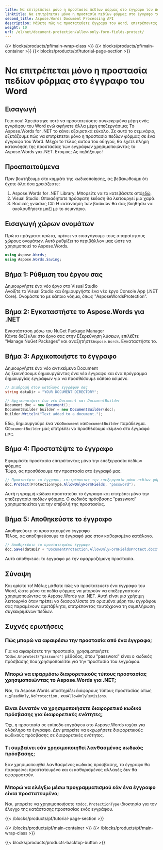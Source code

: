 ```yaml
---
title: Να επιτρέπεται μόνο η προστασία πεδίων φόρμας στο έγγραφο του Word
linktitle: Να επιτρέπεται μόνο η προστασία πεδίων φόρμας στο έγγραφο του Word
second_title: Aspose.Words Document Processing API
description: Μάθετε πώς να προστατεύετε έγγραφα του Word, επιτρέποντας την επεξεργασία μόνο πεδίων φορμών με χρήση του Aspose.Words για .NET. Ακολουθήστε τον οδηγό μας για να βεβαιωθείτε ότι τα έγγραφά σας είναι ασφαλή και εύκολα επεξεργάσιμα.
weight: 10
url: /el/net/document-protection/allow-only-form-fields-protect/
---
```


{{< blocks/products/pf/main-wrap-class >}}
{{< blocks/products/pf/main-container >}}
{{< blocks/products/pf/tutorial-page-section >}}

# Να επιτρέπεται μόνο η προστασία πεδίων φόρμας στο έγγραφο του Word

## Εισαγωγή

Γεια σου! Χρειάστηκε ποτέ να προστατεύσετε συγκεκριμένα μέρη ενός εγγράφου του Word ενώ αφήνετε άλλα μέρη επεξεργάσιμα; Το Aspose.Words for .NET το κάνει εξαιρετικά εύκολο. Σε αυτό το σεμινάριο, εξετάζουμε πώς να επιτρέπεται μόνο η προστασία πεδίων φόρμας σε ένα έγγραφο του Word. Μέχρι το τέλος αυτού του οδηγού, θα έχετε πλήρη κατανόηση της προστασίας των εγγράφων χρησιμοποιώντας το Aspose.Words για .NET. Ετοιμος; Ας πηδήξουμε!

## Προαπαιτούμενα

Πριν βουτήξουμε στο κομμάτι της κωδικοποίησης, ας βεβαιωθούμε ότι έχετε όλα όσα χρειάζεστε:

1.  Aspose.Words for .NET Library: Μπορείτε να το κατεβάσετε από[εδώ](https://releases.aspose.com/words/net/).
2. Visual Studio: Οποιαδήποτε πρόσφατη έκδοση θα λειτουργεί μια χαρά.
3. Βασικές γνώσεις C#: Η κατανόηση των βασικών θα σας βοηθήσει να ακολουθήσετε μαζί με το σεμινάριο.

## Εισαγωγή χώρων ονομάτων

Πρώτα πράγματα πρώτα, πρέπει να εισαγάγουμε τους απαραίτητους χώρους ονομάτων. Αυτό ρυθμίζει το περιβάλλον μας ώστε να χρησιμοποιεί το Aspose.Words.

```csharp
using Aspose.Words;
using Aspose.Words.Saving;
```

## Βήμα 1: Ρύθμιση του έργου σας

Δημιουργήστε ένα νέο έργο στο Visual Studio  
Ανοίξτε το Visual Studio και δημιουργήστε ένα νέο έργο Console App (.NET Core). Ονομάστε το με κάποιο νόημα, όπως "AsposeWordsProtection".

## Βήμα 2: Εγκαταστήστε το Aspose.Words για .NET

Εγκατάσταση μέσω του NuGet Package Manager  
Κάντε δεξί κλικ στο έργο σας στην Εξερεύνηση λύσεων, επιλέξτε "Manage NuGet Packages" και αναζητήστε`Aspose.Words`. Εγκαταστήστε το.

## Βήμα 3: Αρχικοποιήστε το έγγραφο

Δημιουργήστε ένα νέο αντικείμενο Document  
Ας ξεκινήσουμε δημιουργώντας ένα νέο έγγραφο και ένα πρόγραμμα δημιουργίας εγγράφων για να προσθέσουμε κάποιο κείμενο.

```csharp
// Διαδρομή στον κατάλογο εγγράφων σας
string dataDir = "YOUR DOCUMENT DIRECTORY";

// Αρχικοποιήστε ένα νέο Document και DocumentBuilder
Document doc = new Document();
DocumentBuilder builder = new DocumentBuilder(doc);
builder.Writeln("Text added to a document.");
```

 Εδώ, δημιουργούμε ένα νέο`Document` και`DocumentBuilder` παράδειγμα. Ο`DocumentBuilder` μας επιτρέπει να προσθέσουμε κείμενο στο έγγραφό μας.

## Βήμα 4: Προστατέψτε το έγγραφο

Εφαρμόστε προστασία επιτρέποντας μόνο την επεξεργασία πεδίων φόρμας  
Τώρα, ας προσθέσουμε την προστασία στο έγγραφό μας.

```csharp
// Προστατέψτε το έγγραφο, επιτρέποντας την επεξεργασία μόνο πεδίων φόρμας
doc.Protect(ProtectionType.AllowOnlyFormFields, "password");
```

Αυτή η γραμμή κώδικα προστατεύει το έγγραφο και επιτρέπει μόνο την επεξεργασία πεδίων φόρμας. Ο κωδικός πρόσβασης "password" χρησιμοποιείται για την επιβολή της προστασίας.

## Βήμα 5: Αποθηκεύστε το έγγραφο

Αποθηκεύστε το προστατευμένο έγγραφο  
Τέλος, ας αποθηκεύσουμε το έγγραφό μας στον καθορισμένο κατάλογο.

```csharp
// Αποθηκεύστε το προστατευμένο έγγραφο
doc.Save(dataDir + "DocumentProtection.AllowOnlyFormFieldsProtect.docx");
```

Αυτό αποθηκεύει το έγγραφο με την εφαρμοζόμενη προστασία.

## Σύναψη

Και ορίστε το! Μόλις μάθατε πώς να προστατεύετε ένα έγγραφο του Word, ώστε μόνο τα πεδία φόρμας να μπορούν να επεξεργαστούν χρησιμοποιώντας το Aspose.Words για .NET. Αυτή είναι μια χρήσιμη λειτουργία όταν πρέπει να διασφαλίσετε ότι ορισμένα μέρη του εγγράφου σας παραμένουν αμετάβλητα, επιτρέποντας ταυτόχρονα τη συμπλήρωση συγκεκριμένων πεδίων.

## Συχνές ερωτήσεις

###	 Πώς μπορώ να αφαιρέσω την προστασία από ένα έγγραφο;  
 Για να αφαιρέσετε την προστασία, χρησιμοποιήστε το`doc.Unprotect("password")` μέθοδος, όπου "password" είναι ο κωδικός πρόσβασης που χρησιμοποιείται για την προστασία του εγγράφου.

###	 Μπορώ να εφαρμόσω διαφορετικούς τύπους προστασίας χρησιμοποιώντας το Aspose.Words για .NET;  
 Ναι, το Aspose.Words υποστηρίζει διάφορους τύπους προστασίας όπως π.χ`ReadOnly`, `NoProtection` , και`AllowOnlyRevisions`.

###	 Είναι δυνατόν να χρησιμοποιήσετε διαφορετικό κωδικό πρόσβασης για διαφορετικές ενότητες;  
Όχι, η προστασία σε επίπεδο εγγράφου στο Aspose.Words ισχύει για ολόκληρο το έγγραφο. Δεν μπορείτε να εκχωρήσετε διαφορετικούς κωδικούς πρόσβασης σε διαφορετικές ενότητες.

###	 Τι συμβαίνει εάν χρησιμοποιηθεί λανθασμένος κωδικός πρόσβασης;  
Εάν χρησιμοποιηθεί λανθασμένος κωδικός πρόσβασης, το έγγραφο θα παραμείνει προστατευμένο και οι καθορισμένες αλλαγές δεν θα εφαρμοστούν.

###	 Μπορώ να ελέγξω μέσω προγραμματισμού εάν ένα έγγραφο είναι προστατευμένο;  
 Ναι, μπορείτε να χρησιμοποιήσετε το`doc.ProtectionType` ιδιοκτησία για τον έλεγχο της κατάστασης προστασίας ενός εγγράφου.

{{< /blocks/products/pf/tutorial-page-section >}}

{{< /blocks/products/pf/main-container >}}
{{< /blocks/products/pf/main-wrap-class >}}

{{< blocks/products/products-backtop-button >}}
